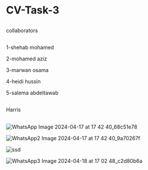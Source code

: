 # CV-Task-3
##
collaborators
##
1-shehab mohamed 

2-mohamed aziz

3-marwan osama

4-heidi hussin

5-salema abdeltawab

##
Harris
##
![WhatsApp Image 2024-04-17 at 17 42 40_68c51e78](https://github.com/Shehab-Hegab/CV-Task-3/assets/137138481/b43a4007-33da-407e-88e0-fd68c7c6b17a)

![WhatsApp2 Image 2024-04-17 at 17 42 40_9a70267f](https://github.com/Shehab-Hegab/CV-Task-3/assets/137138481/f3dbdb42-72ca-46a3-ac88-66c473ea1136)


![ssd](https://github.com/Shehab-Hegab/CV-Task-3/assets/137138481/f783f3d9-1675-4475-a3a9-1c654d0e18e3)


![WhatsApp3 Image 2024-04-18 at 17 02 48_c2d80b6a](https://github.com/Shehab-Hegab/CV-Task-3/assets/137138481/2f69a9a9-fc95-423d-b2ce-5b7ee602511f)

